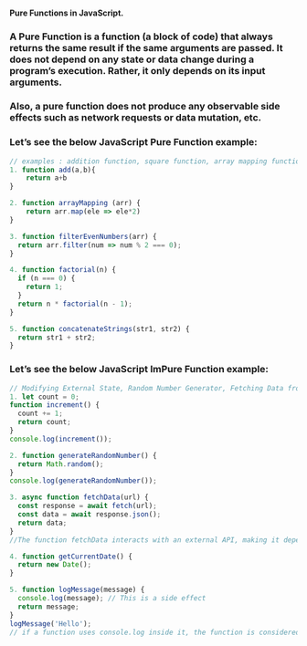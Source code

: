 #### Pure Functions in JavaScript.

### A Pure Function is a function (a block of code) that always returns the same result if the same arguments are passed. It does not depend on any state or data change during a program’s execution. Rather, it only depends on its input arguments.

### Also, a pure function does not produce any observable side effects such as network requests or data mutation, etc.

### Let’s see the below JavaScript Pure Function example:

```javascript
// examples : addition function, square function, array mapping function, filtering, string Concatenation, factorial function.
1. function add(a,b){
    return a+b
}

2. function arrayMapping (arr) {
    return arr.map(ele => ele*2)
}

3. function filterEvenNumbers(arr) {
  return arr.filter(num => num % 2 === 0);
}

4. function factorial(n) {
  if (n === 0) {
    return 1;
  }
  return n * factorial(n - 1);
}

5. function concatenateStrings(str1, str2) {
  return str1 + str2;
}
```

### Let’s see the below JavaScript ImPure Function example:

```javascript
// Modifying External State, Random Number Generator, Fetching Data from an API, Date and Time Function
1. let count = 0;
function increment() {
  count += 1;
  return count;
}
console.log(increment());

2. function generateRandomNumber() {
  return Math.random();
}
console.log(generateRandomNumber());

3. async function fetchData(url) {
  const response = await fetch(url);
  const data = await response.json();
  return data;
}
//The function fetchData interacts with an external API, making it dependent on the external environment and hence impure.

4. function getCurrentDate() {
  return new Date();
}

5. function logMessage(message) {
  console.log(message); // This is a side effect
  return message;
}
logMessage('Hello');
// if a function uses console.log inside it, the function is considered impure. This is because console.log causes a side effect by performing an I/O operation, interacting with the external environment (i.e., the console).
```
